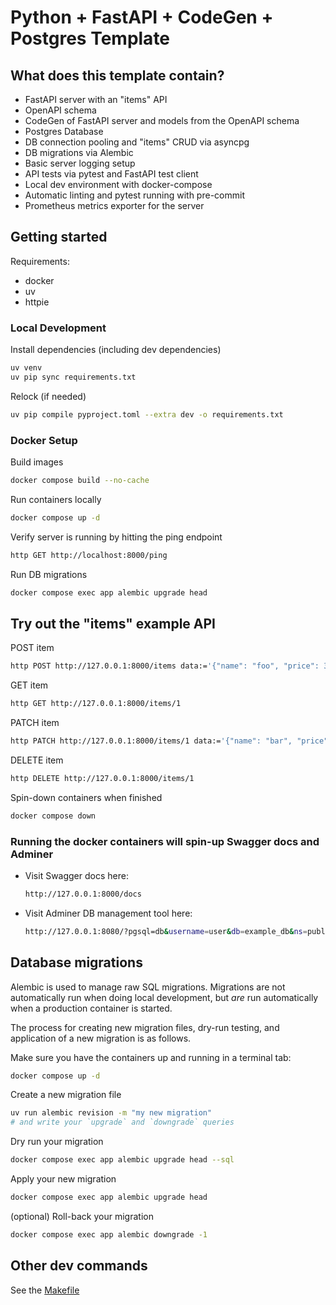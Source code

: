 # Python + FastAPI + CodeGen + Postgres Template

## What does this template contain?
- FastAPI server with an "items" API
- OpenAPI schema
- CodeGen of FastAPI server and models from the OpenAPI schema
- Postgres Database
- DB connection pooling and "items" CRUD via asyncpg
- DB migrations via Alembic
- Basic server logging setup
- API tests via pytest and FastAPI test client
- Local dev environment with docker-compose
- Automatic linting and pytest running with pre-commit
- Prometheus metrics exporter for the server

## Getting started

Requirements:
- docker
- uv
- httpie

### Local Development

Install dependencies (including dev dependencies)
```bash
uv venv
uv pip sync requirements.txt
```

Relock (if needed)
```bash
uv pip compile pyproject.toml --extra dev -o requirements.txt
```

### Docker Setup

Build images
```sh
docker compose build --no-cache
```

Run containers locally
```sh
docker compose up -d
```

Verify server is running by hitting the ping endpoint
```sh
http GET http://localhost:8000/ping
```

Run DB migrations
```sh
docker compose exec app alembic upgrade head
```

## Try out the "items" example API

POST item
```sh
http POST http://127.0.0.1:8000/items data:='{"name": "foo", "price": 3.14}'
```

GET item
```sh
http GET http://127.0.0.1:8000/items/1
```

PATCH item
```sh
http PATCH http://127.0.0.1:8000/items/1 data:='{"name": "bar", "price": 1.23}'
```

DELETE item
```sh
http DELETE http://127.0.0.1:8000/items/1
```

Spin-down containers when finished
```sh
docker compose down
```

### Running the docker containers will spin-up Swagger docs and Adminer

- Visit Swagger docs here:

    ```sh
    http://127.0.0.1:8000/docs
    ```

- Visit Adminer DB management tool here:

    ```sh
    http://127.0.0.1:8080/?pgsql=db&username=user&db=example_db&ns=public
    ```

## Database migrations

Alembic is used to manage raw SQL migrations. Migrations are not automatically
run when doing local development, but _are_ run automatically when a production
container is started.

The process for creating new migration files, dry-run testing, and application
of a new migration is as follows.

Make sure you have the containers up and running in a terminal tab:
```sh
docker compose up -d
```

Create a new migration file
```sh
uv run alembic revision -m "my new migration"
# and write your `upgrade` and `downgrade` queries
```

Dry run your migration
```sh
docker compose exec app alembic upgrade head --sql
```

Apply your new migration
```sh
docker compose exec app alembic upgrade head
```

(optional) Roll-back your migration
```sh
docker compose exec app alembic downgrade -1
```

## Other dev commands

See the [Makefile](./Makefile)
